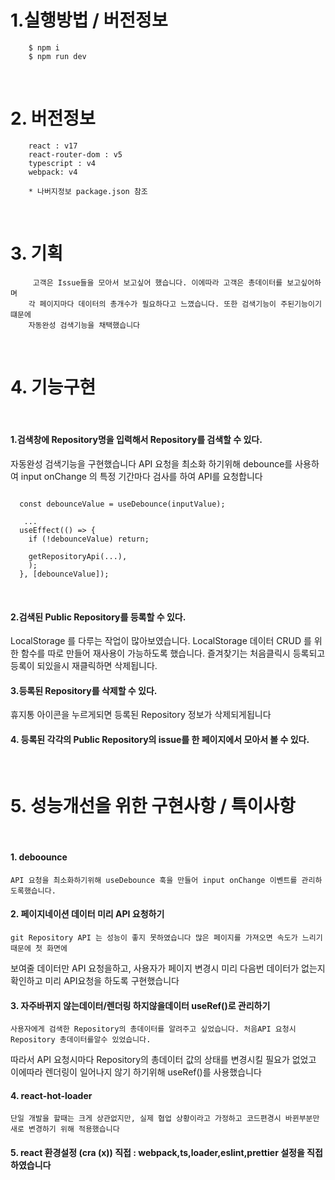 # 1.실행방법 / 버전정보 
```
    $ npm i 
    $ npm run dev 
```
<br/>

# 2. 버전정보
```
    react : v17
    react-router-dom : v5
    typescript : v4
    webpack: v4
    
    * 나버지정보 package.json 참조
```
<br/>

# 3. 기획
```
     고객은 Issue들을 모아서 보고싶어 했습니다. 이에따라 고객은 총데이터를 보고싶어하며
    각 페이지마다 데이터의 총개수가 필요하다고 느꼈습니다. 또한 검색기능이 주된기능이기 떄문에
    자동완성 검색기능을 채택했습니다
```
<br/>

# 4. 기능구현
<br/>

#### 1.검색창에 Repository명을 입력해서 Repository를 검색할 수 있다.
 자동완성 검색기능을 구현했습니다 API 요청을 최소화 하기위해 debounce를 사용하여
input onChange 의 특정 기간마다 검사를 하여 API를 요청합니다 
```

  const debounceValue = useDebounce(inputValue);

   ...
  useEffect(() => {
    if (!debounceValue) return;

    getRepositoryApi(...),
    );
  }, [debounceValue]);
```
<br/>


#### 2.검색된 Public Repository를 등록할 수 있다.
    
LocalStorage 를 다루는 작업이 많아보였습니다. LocalStorage 데이터 CRUD 를 위한 함수를
따로 만들어 재사용이 가능하도록 했습니다. 즐겨찾기는 처음클릭시 등록되고 등록이 되있을시 재클릭하면 삭제됩니다.

#### 3.등록된 Repository를 삭제할 수 있다.

 휴지통 아이콘을 누르게되면 등록된 Repository 정보가 삭제되게됩니다 

#### 4. 등록된 각각의 Public Repository의 issue를 한 페이지에서 모아서 볼 수 있다.

<br/>


# 5. 성능개선을 위한 구현사항 / 특이사항 
<br/>

#### 1. deboounce
    API 요청을 최소화하기위해 useDebounce 훅을 만들어 input onChange 이벤트를 관리하도록했습니다.

#### 2. 페이지네이션 데이터 미리 API 요청하기
    git Repository API 는 성능이 좋지 못하였습니다 많은 페이지를 가져오면 속도가 느리기때문에 첫 화면에
보여줄 데이터만 API 요청을하고, 사용자가 페이지 변경시 미리 다음번 데이터가 없는지 확인하고 미리 API요청을 하도록
구현했습니다 

#### 3. 자주바뀌지 않는데이터/렌더링 하지않을데이터  useRef()로 관리하기 
    사용자에게 검색한 Repository의 총데이터를 알려주고 싶었습니다. 처음API 요청시 Repository 총데이터를알수 있었습니다.
따라서 API 요청시마다 Repository의 총데이터 값의 상태를 변경시킬 필요가 없었고 이에따라 렌더링이 일어나지 않기 하기위해 useRef()를
사용했습니다 

#### 4. react-hot-loader 
    단일 개발을 할때는 크게 상관없지만, 실제 협업 상황이라고 가정하고 코드편경시 바뀐부분만 새로 변경하기 위해 적용했습니다 

#### 5. react 환경설정 (cra (x)) 직접 : webpack,ts,loader,eslint,prettier 설정을 직접하였습니다

    
    
